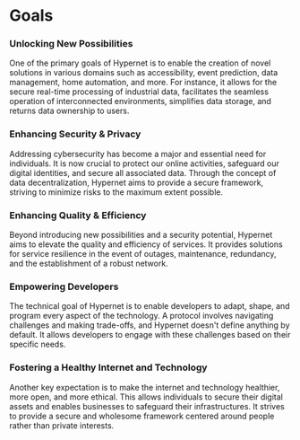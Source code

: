 Goals
=====


### Unlocking New Possibilities
One of the primary goals of Hypernet is to enable the creation of novel solutions in various domains such as accessibility, event prediction, data management, home automation, and more. For instance, it allows for the secure real-time processing of industrial data, facilitates the seamless operation of interconnected environments, simplifies data storage, and returns data ownership to users.

### Enhancing Security & Privacy
Addressing cybersecurity has become a major and essential need for individuals. It is now crucial to protect our online activities, safeguard our digital identities, and secure all associated data. Through the concept of data decentralization, Hypernet aims to provide a secure framework, striving to minimize risks to the maximum extent possible.


### Enhancing Quality & Efficiency
Beyond introducing new possibilities and a security potential, Hypernet aims to elevate the quality and efficiency of services. It provides solutions for service resilience in the event of outages, maintenance, redundancy, and the establishment of a robust network.

### Empowering Developers
The technical goal of Hypernet is to enable developers to adapt, shape, and program every aspect of the technology. A protocol involves navigating challenges and making trade-offs, and Hypernet doesn't define anything by default. It allows developers to engage with these challenges based on their specific needs.

### Fostering a Healthy Internet and Technology
Another key expectation is to make the internet and technology healthier, more open, and more ethical. This allows individuals to secure their digital assets and enables businesses to safeguard their infrastructures. It strives to provide a secure and wholesome framework centered around people rather than private interests.








